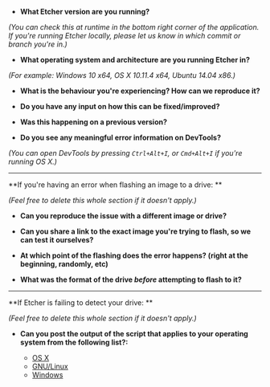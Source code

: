 - **What Etcher version are you running?**

*(You can check this at runtime in the bottom right corner of the application. If you're running Etcher locally, please let us know in which commit or branch you're in.)*


- **What operating system and architecture are you running Etcher in?**

*(For example: Windows 10 x64, OS X 10.11.4 x64, Ubuntu 14.04 x86.)*


- **What is the behaviour you're experiencing? How can we reproduce it?**


- **Do you have any input on how this can be fixed/improved?**


- **Was this happening on a previous version?**


- **Do you see any meaningful error information on DevTools?**

*(You can open DevTools by pressing `Ctrl+Alt+I`, or `Cmd+Alt+I` if you're running OS X.)*



***

**If you're having an error when flashing an image to a drive: **

*(Feel free to delete this whole section if it doesn't apply.)*

- **Can you reproduce the issue with a different image or drive?**


- **Can you share a link to the exact image you're trying to flash, so we can test it ourselves?**


- **At which point of the flashing does the error happens? (right at the beginning, randomly, etc)**


- **What was the format of the drive _before_ attempting to flash to it?**


***

**If Etcher is failing to detect your drive: **

*(Feel free to delete this whole section if it doesn't apply.)*

- **Can you post the output of the script that applies to your operating system from the following list?:**

  - [OS X](https://raw.githubusercontent.com/resin-io-modules/drivelist/master/scripts/darwin.sh)
  - [GNU/Linux](https://raw.githubusercontent.com/resin-io-modules/drivelist/master/scripts/linux.sh)
  - [Windows](https://raw.githubusercontent.com/resin-io-modules/drivelist/master/scripts/win32.bat)
